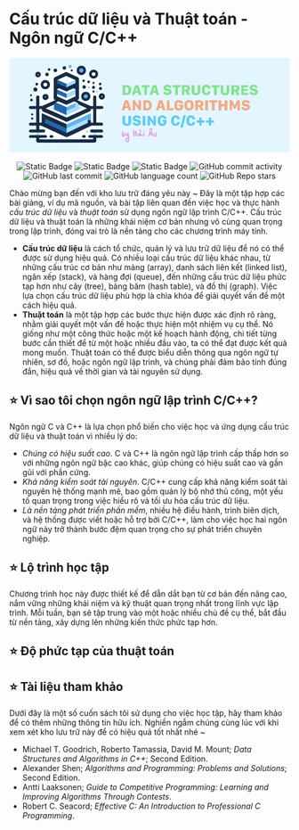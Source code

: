 # Cấu trúc dữ liệu và Thuật toán - Ngôn ngữ C/C++

<div align="center">

![Logo](logo.png)

</div>

<p align="center">
<img alt="Static Badge" src="https://img.shields.io/badge/HUST-course-blue?labelColor=365486&color=DCF2F1">
<img alt="Static Badge" src="https://img.shields.io/badge/open_source-for_education-blue?labelColor=365486&color=DCF2F1">
<img alt="Static Badge" src="https://img.shields.io/badge/newbie-learn_to_code-blue?labelColor=365486&color=DCF2F1">
<img alt="GitHub commit activity" src="https://img.shields.io/github/commit-activity/w/HaiAu2501/Data-Structures-and-Algorithms-using-C?labelColor=41B06E&color=F7EEDD">
<img alt="GitHub last commit" src="https://img.shields.io/github/last-commit/HaiAu2501/Data-Structures-and-Algorithms-using-C?labelColor=41B06E&color=FFF5E0">
<img alt="GitHub language count" src="https://img.shields.io/github/languages/count/HaiAu2501/Data-Structures-and-Algorithms-using-C?labelColor=41B06E&color=FFF5E0">
<img alt="GitHub Repo stars" src="https://img.shields.io/github/stars/HaiAu2501/Data-Structures-and-Algorithms-using-C?labelColor=41B06E&color=FFF5E0">
</p>

Chào mừng bạn đến với kho lưu trữ đáng yêu này ~ Đây là một tập hợp các bài giảng, ví dụ mã nguồn, và bài tập liên quan đến việc học và thực hành *cấu trúc dữ liệu* và *thuật toán* sử dụng ngôn ngữ lập trình C/C++. Cấu trúc dữ liệu và thuật toán là những khái niệm cơ bản nhưng vô cùng quan trọng trong lập trình, đóng vai trò là nền tảng cho các chương trình máy tính.

* **Cấu trúc dữ liệu** là cách tổ chức, quản lý và lưu trữ dữ liệu để nó có thể được sử dụng hiệu quả. Có nhiều loại cấu trúc dữ liệu khác nhau, từ những cấu trúc cơ bản như mảng (array), danh sách liên kết (linked list), ngăn xếp (stack), và hàng đợi (queue), đến những cấu trúc dữ liệu phức tạp hơn như cây (tree), bảng băm (hash table), và đồ thị (graph). Việc lựa chọn cấu trúc dữ liệu phù hợp là chìa khóa để giải quyết vấn đề một cách hiệu quả.
* **Thuật toán** là một tập hợp các bước thực hiện được xác định rõ ràng, nhằm giải quyết một vấn đề hoặc thực hiện một nhiệm vụ cụ thể. Nó giống như một công thức hoặc một kế hoạch hành động, chi tiết từng bước cần thiết để từ một hoặc nhiều đầu vào, ta có thể đạt được kết quả mong muốn. Thuật toán có thể được biểu diễn thông qua ngôn ngữ tự nhiên, sơ đồ, hoặc ngôn ngữ lập trình, và chúng phải đảm bảo tính đúng đắn, hiệu quả về thời gian và tài nguyên sử dụng.

## ⭐ Vì sao tôi chọn ngôn ngữ lập trình C/C++?

Ngôn ngữ C và C++ là lựa chọn phổ biến cho việc học và ứng dụng cấu trúc dữ liệu và thuật toán vì nhiều lý do:

* *Chúng có hiệu suất cao*. C và C++ là ngôn ngữ lập trình cấp thấp hơn so với những ngôn ngữ bậc cao khác, giúp chúng có hiệu suất cao và gần gũi với phần cứng.
* *Khả năng kiểm soát tài nguyên*. C/C++ cung cấp khả năng kiểm soát tài nguyên hệ thống mạnh mẽ, bao gồm quản lý bộ nhớ thủ công, một yếu tố quan trọng trong việc hiểu rõ và tối ưu hóa cấu trúc dữ liệu.
* *Là nền tảng phát triển phần mềm*, nhiều hệ điều hành, trình biên dịch, và hệ thống được viết hoặc hỗ trợ bởi C/C++, làm cho việc học hai ngôn ngữ này trở thành bước đệm quan trọng cho sự phát triển chuyên nghiệp.

## ⭐ Lộ trình học tập

Chương trình học này được thiết kế để dẫn dắt bạn từ cơ bản đến nâng cao, nắm vững những khái niệm và kỹ thuật quan trọng nhất trong lĩnh vực lập trình. Mỗi tuần, bạn sẽ tập trung vào một hoặc nhiều chủ đề cụ thể, bắt đầu từ nền tảng, xây dựng lên những kiến thức phức tạp hơn.

## ⭐ Độ phức tạp của thuật toán

## ⭐ Tài liệu tham khảo

Dưới đây là một số cuốn sách tôi sử dụng cho việc học tập, hãy tham khảo để có thêm những thông tin hữu ích. Nghiền ngẫm chúng cùng lúc với khi xem xét kho lưu trữ này để có hiệu quả tốt nhất nhé ~

* Michael T. Goodrich, Roberto Tamassia, David M. Mount; *Data Structures and Algorithms in C++*; Second Edition.
* Alexander Shen; *Algorithms and Programming: Problems and Solutions*; Second Edition.
* Antti Laaksonen; *Guide to Competitive Programming: Learning and Improving Algorithms Through Contests*.
* Robert C. Seacord; *Effective C: An Introduction to Professional C Programming*.
